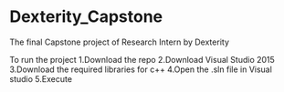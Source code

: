 # Dexterity_Capstone
The final Capstone project of Research Intern by Dexterity

To run the project
1.Download the repo
2.Download Visual Studio 2015
3.Download the required libraries for c++ 
4.Open the .sln file in Visual studio
5.Execute

